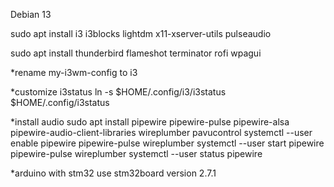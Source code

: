 Debian 13

sudo apt install i3 i3blocks lightdm x11-xserver-utils pulseaudio

sudo apt install thunderbird flameshot terminator rofi wpagui

*rename my-i3wm-config to i3

*customize i3status
ln -s $HOME/.config/i3/i3status $HOME/.config/i3status

*install audio
sudo apt install pipewire pipewire-pulse pipewire-alsa pipewire-audio-client-libraries wireplumber pavucontrol
systemctl --user enable pipewire pipewire-pulse wireplumber
systemctl --user start pipewire pipewire-pulse wireplumber
systemctl --user status pipewire


*arduino with stm32
use stm32board version 2.7.1
